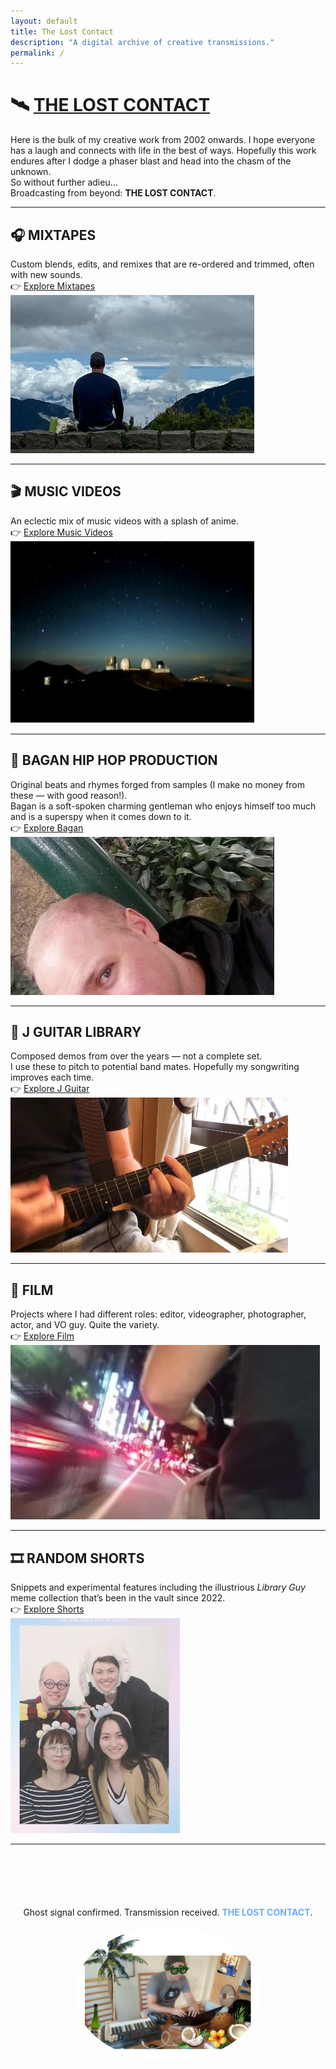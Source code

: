```yaml
---
layout: default
title: The Lost Contact
description: "A digital archive of creative transmissions."
permalink: /
---
```


# 🛰️ [THE LOST CONTACT](https://thelostcontact.github.io/)

Here is the bulk of my creative work from 2002 onwards. I hope everyone has a laugh and connects with life in the best of ways. Hopefully this work endures after I dodge a phaser blast and head into the chasm of the unknown.  
So without further adieu…  
Broadcasting from beyond: **THE LOST CONTACT**.

---

## 🎧 MIXTAPES

Custom blends, edits, and remixes that are re-ordered and trimmed, often with new sounds.  
👉 [Explore Mixtapes](https://thelostcontact.github.io/mixtapes/)  
![Mixtapes](/assets/img/Clouds.JPG)

---

## 🎬 MUSIC VIDEOS

An eclectic mix of music videos with a splash of anime.  
👉 [Explore Music Videos](https://thelostcontact.github.io/music-videos/)  
![Music Videos](/assets/img/MusicVideos.JPG)

---

## 🎤 BAGAN HIP HOP PRODUCTION

Original beats and rhymes forged from samples (I make no money from these — with good reason!).  
Bagan is a soft-spoken charming gentleman who enjoys himself too much and is a superspy when it comes down to it.  
👉 [Explore Bagan](https://thelostcontact.github.io/bagan/)  
![Bagan](/assets/img/Bagan.JPG)

---

## 🎸 J GUITAR LIBRARY

Composed demos from over the years — not a complete set.  
I use these to pitch to potential band mates. Hopefully my songwriting improves each time.  
👉 [Explore J Guitar](https://thelostcontact.github.io/jguitar/)  
![J Guitar](/assets/img/Guitar2.JPG)

---

## 🎥 FILM

Projects where I had different roles: editor, videographer, photographer, actor, and VO guy. Quite the variety.  
👉 [Explore Film](https://thelostcontact.github.io/film/)  
![Film](/assets/img/Film4.JPG)

---

## 🎞️ RANDOM SHORTS

Snippets and experimental features including the illustrious *Library Guy* meme collection that’s been in the vault since 2022.  
👉 [Explore Shorts](https://thelostcontact.github.io/shorts/)  
![Shorts](/assets/img/Shorts2.JPG)

---

<footer style="text-align: center; margin-top: 100px;">
  <p>Ghost signal confirmed. Transmission received.  
  <strong><a href="https://thelostcontact.github.io/" style="color: #6eaaff; text-decoration: none;">THE LOST CONTACT</a></strong>.</p>
  <img src="/assets/img/Coconut Master - Lost Contact.PNG" alt="The Lost Contact" style="width: 300px; border-radius: 50%;">
</footer>
